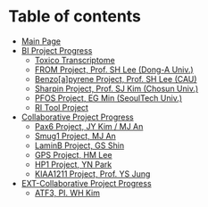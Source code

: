 # Table of contents

* [Main Page](README.md)
* [BI Project Progress](bi-project-progress/README.md)
  * [Toxico Transcriptome](bi-project-progress/toxico-transcriptome.md)
  * [FROM Project, Prof. SH Lee (Dong-A Univ.)](bi-project-progress/from-project-prof.-sh-lee-dong-a-univ..md)
  * [Benzo\[a\]pyrene Project, Prof. SH Lee (CAU)](bi-project-progress/benzo-a-pyrene-project-prof.-sh-lee-cau.md)
  * [Sharpin Project, Prof. SJ Kim (Chosun Univ.)](bi-project-progress/sharpin-project-prof.-sj-kim-chosun-univ..md)
  * [PFOS Project, EG Min (SeoulTech Univ.)](bi-project-progress/egmin\_pfos.md)
  * [RI Tool Project](bi-project-progress/ri-tool-project.md)
* [Collaborative Project Progress](<README (1).md>)
  * [Pax6 Project, JY Kim / MJ An](readme/pax6-project-jy-kim-mj-an.md)
  * [Smug1 Project, MJ An](meeting-archive/mjan\_smug1.md)
  * [LaminB Project, GS Shin](meeting-archive/gsshin\_laminb.md)
  * [GPS Project, HM Lee](readme/gps-project-hm-lee.md)
  * [HP1 Project, YN Park](meeting-archive/ynpark\_hp1.md)
  * [KIAA1211 Project, Prof. YS Jung](readme/kiaa1211-project-prof.-ys-jung.md)
* [EXT-Collaborative Project Progress](ext-collaborative-project-progress/README.md)
  * [ATF3, PI. WH Kim](ext-collaborative-project-progress/atf3-pi.-wh-kim.md)
